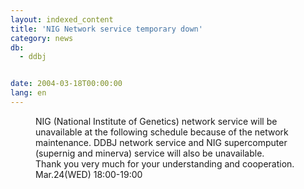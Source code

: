 ```yaml
---
layout: indexed_content
title: 'NIG Network service temporary down'
category: news
db:
  - ddbj


date: 2004-03-18T00:00:00
lang: en
---
```


<dd>NIG (National Institute of Genetics) network service will be unavailable at the following schedule because of the network maintenance. DDBJ network service and NIG supercomputer (supernig and minerva) service will also be unavailable.<br>
<dd>Thank you very much for your understanding and cooperation.<br>
<dd>Mar.24(WED) 18:00-19:00</dd>
</dd>
</dd>
